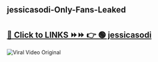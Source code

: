 
 ## jessicasodi-Only-Fans-Leaked

# <h2><a href="https://clipsfans.com/jessicasodi&ref=git">🔗 Click to LINKS ⏩⏩ 👉 🟢 jessicasodi </a></h2>

<a href="https://clipsfans.com/jessicasodi&ref=git" rel="nofollow" data-target="animated-image.originalLink"><img src="https://i.ibb.co.com/xMMVF88/686577567.gif" alt="Viral Video Original" style="max-width: 100%; display: inline-block;" data-target="animated-image.originalImage"></a>

